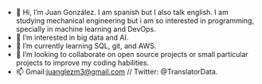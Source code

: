 - 👋 Hi, I’m Juan González. I am spanish but I also talk english. I am studying mechanical engineering but i am so interested in programming, specially in machine learning and DevOps.
- 👀 I’m interested in big data and AI.
- 🌱 I’m currently learning SQL, git, and AWS.
- 💞️ I’m looking to collaborate on open source projects or small particular projects to improve my coding habilities.
- 📫 Gmail:juanglezm3@gmail.com // Twitter: @TranslatorData.

<!---
JuanGM07/JuanGM07 is a ✨ special ✨ repository because its `README.md` (this file) appears on your GitHub profile.
You can click the Preview link to take a look at your changes.
--->
